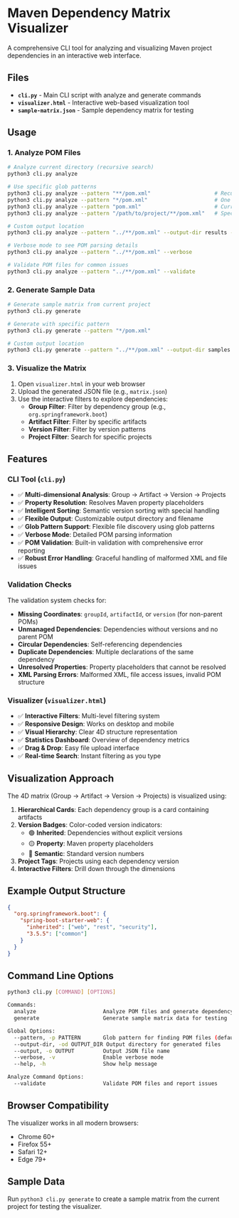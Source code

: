 # Maven Dependency Matrix Visualizer

A comprehensive CLI tool for analyzing and visualizing Maven project dependencies in an interactive web interface.

## Files

- **`cli.py`** - Main CLI script with analyze and generate commands
- **`visualizer.html`** - Interactive web-based visualization tool
- **`sample-matrix.json`** - Sample dependency matrix for testing

## Usage

### 1. Analyze POM Files

```bash
# Analyze current directory (recursive search)
python3 cli.py analyze

# Use specific glob patterns
python3 cli.py analyze --pattern "**/pom.xml"                    # Recursive search (default)
python3 cli.py analyze --pattern "*/pom.xml"                     # One level deep
python3 cli.py analyze --pattern "pom.xml"                       # Current directory only
python3 cli.py analyze --pattern "/path/to/project/**/pom.xml"   # Specific project

# Custom output location
python3 cli.py analyze --pattern "../**/pom.xml" --output-dir results --output deps.json

# Verbose mode to see POM parsing details
python3 cli.py analyze --pattern "../**/pom.xml" --verbose

# Validate POM files for common issues
python3 cli.py analyze --pattern "../**/pom.xml" --validate
```

### 2. Generate Sample Data

```bash
# Generate sample matrix from current project
python3 cli.py generate

# Generate with specific pattern
python3 cli.py generate --pattern "*/pom.xml"

# Custom output location
python3 cli.py generate --pattern "../**/pom.xml" --output-dir samples --output test-matrix.json
```

### 3. Visualize the Matrix

1. Open `visualizer.html` in your web browser
2. Upload the generated JSON file (e.g., `matrix.json`)
3. Use the interactive filters to explore dependencies:
   - **Group Filter**: Filter by dependency group (e.g., `org.springframework.boot`)
   - **Artifact Filter**: Filter by specific artifacts
   - **Version Filter**: Filter by version patterns
   - **Project Filter**: Search for specific projects

## Features

### CLI Tool (`cli.py`)

- ✅ **Multi-dimensional Analysis**: Group → Artifact → Version → Projects
- ✅ **Property Resolution**: Resolves Maven property placeholders
- ✅ **Intelligent Sorting**: Semantic version sorting with special handling
- ✅ **Flexible Output**: Customizable output directory and filename
- ✅ **Glob Pattern Support**: Flexible file discovery using glob patterns
- ✅ **Verbose Mode**: Detailed POM parsing information
- ✅ **POM Validation**: Built-in validation with comprehensive error reporting
- ✅ **Robust Error Handling**: Graceful handling of malformed XML and file issues

### Validation Checks

The validation system checks for:

- **Missing Coordinates**: `groupId`, `artifactId`, or `version` (for non-parent POMs)
- **Unmanaged Dependencies**: Dependencies without versions and no parent POM
- **Circular Dependencies**: Self-referencing dependencies
- **Duplicate Dependencies**: Multiple declarations of the same dependency
- **Unresolved Properties**: Property placeholders that cannot be resolved
- **XML Parsing Errors**: Malformed XML, file access issues, invalid POM structure

### Visualizer (`visualizer.html`)

- ✅ **Interactive Filters**: Multi-level filtering system
- ✅ **Responsive Design**: Works on desktop and mobile
- ✅ **Visual Hierarchy**: Clear 4D structure representation
- ✅ **Statistics Dashboard**: Overview of dependency metrics
- ✅ **Drag & Drop**: Easy file upload interface
- ✅ **Real-time Search**: Instant filtering as you type

## Visualization Approach

The 4D matrix (Group → Artifact → Version → Projects) is visualized using:

1. **Hierarchical Cards**: Each dependency group is a card containing artifacts
2. **Version Badges**: Color-coded version indicators:
   - 🟢 **Inherited**: Dependencies without explicit versions
   - 🟡 **Property**: Maven property placeholders
   - 🔵 **Semantic**: Standard version numbers
3. **Project Tags**: Projects using each dependency version
4. **Interactive Filters**: Drill down through the dimensions

## Example Output Structure

```json
{
  "org.springframework.boot": {
    "spring-boot-starter-web": {
      "inherited": ["web", "rest", "security"],
      "3.5.5": ["common"]
    }
  }
}
```

## Command Line Options

```bash
python3 cli.py [COMMAND] [OPTIONS]

Commands:
  analyze                     Analyze POM files and generate dependency matrix
  generate                    Generate sample matrix data for testing

Global Options:
  --pattern, -p PATTERN       Glob pattern for finding POM files (default: **/pom.xml)
  --output-dir, -od OUTPUT_DIR Output directory for generated files
  --output, -o OUTPUT         Output JSON file name
  --verbose, -v               Enable verbose mode
  --help, -h                  Show help message

Analyze Command Options:
  --validate                  Validate POM files and report issues
```

## Browser Compatibility

The visualizer works in all modern browsers:

- Chrome 60+
- Firefox 55+
- Safari 12+
- Edge 79+

## Sample Data

Run `python3 cli.py generate` to create a sample matrix from the current project for testing the visualizer.
